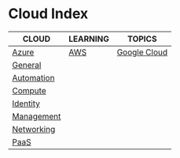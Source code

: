 # Cloud Index

|CLOUD|LEARNING|TOPICS|
|---|---|---|
|[Azure](azure-index)|[AWS](aws-index)|[Google Cloud](google-cloud-index)|
|[General](azure-general)|||
|[Automation](azure-automation)|||
|[Compute](azure-compute)|||
|[Identity](azure-identity)|||
|[Management](azure-management)|||
|[Networking](azure-networking)|||
|[PaaS](azure-paas)|||